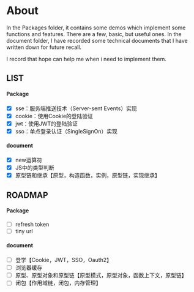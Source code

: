 # About
In the Packages folder, it contains some demos which implement some functions and features. There are a few, basic, but useful ones.
In the document folder, I have recorded some technical documents that I have written down for future recall.

I record that hope can help me when i need to implement them.

## LIST
#### Package
- [x] sse：服务端推送技术（Server-sent Events）实现
- [x] cookie：使用Cookie的登陆验证
- [x] jwt：使用JWT的登陆验证
- [x] sso：单点登录认证（SingleSignOn）实现

#### document
- [x] new运算符
- [x] JS中的类型判断
- [x] 原型链和继承【原型，构造函数，实例，原型链，实现继承】

## ROADMAP
#### Package
- [ ] refresh token
- [ ] tiny url

#### document
- [ ] 登学【Cookie，JWT，SSO，Oauth2】
- [ ] 浏览器缓存
- [ ] 原型、原型对象和原型链【原型模式，原型对象，函数上下文，原型链】
- [ ] 闭包【作用域链，闭包，内存管理】